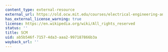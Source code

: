 ```yaml
---
content_type: external-resource
external_url: https://old.ocw.mit.edu/courses/electrical-engineering-and-computer-science/6-001-structure-and-interpretation-of-computer-programs-spring-2005/projects/prisoner.scm
has_external_license_warning: true
license: https://en.wikipedia.org/wiki/All_rights_reserved
status: ''
title: SCM
uid: ab5b546f-7157-4da3-aaa2-997187866b3a
wayback_url: ''
---
```

